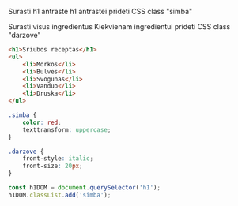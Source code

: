 Surasti  h1 antraste
h1 antrastei prideti CSS class "simba"

Surasti visus ingredientus
Kiekvienam ingredientui prideti CSS class "darzove"


```html
<h1>Sriubos receptas</h1>
<ul>
    <li>Morkos</li>
    <li>Bulves</li>
    <li>Svogunas</li>
    <li>Vanduo</li>
    <li>Druska</li>
</ul>
```

```css
.simba {
    color: red;
    texttransform: uppercase;
}

.darzove {
    front-style: italic;
    front-size: 20px;
}
```

```js
const h1DOM = document.querySelector('h1');
h1DOM.classList.add('simba');
```

